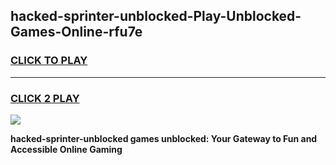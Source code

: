 
## hacked-sprinter-unblocked-Play-Unblocked-Games-Online-rfu7e
<h3>
<a href="https://premium76.site?title=hacked-sprinter-unblocked&ref=25A">CLICK TO PLAY</a></h3>
<hr>

<h3>
<a href="https://premium76.site?title=hacked-sprinter-unblocked&ref=25A">CLICK 2 PLAY</a>
  
</h3>

<a href="https://premium76.site?title=hacked-sprinter-unblocked&ref=25A"><img src="https://clearcache.store/games.png"></a>


**hacked-sprinter-unblocked games unblocked: Your Gateway to Fun and Accessible Online Gaming**
